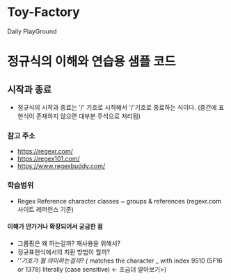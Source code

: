 # Toy-Factory
Daily PlayGround


# 정규식의 이해와 연습용 샘플 코드

## 시작과 종료
 - 정규식의 시작과 종료는 '/' 기호로 시작해서 '/'기호로 종료하는 식이다. (중간에 표현식이 존재하지 않으면 대부분 주석으로 처리됨)

### 참고 주소
 - https://regexr.com/
 - https://regex101.com/
 - https://www.regexbuddy.com/

### 학습범위
 - Regex Reference character classes ~ groups & references (regexr.com사이트 레퍼런스 기준)

#### 이해가 안가거나 확장되어서 궁금한 점
 - 그룹핑은 왜 하는걸까? 재사용을 위해서?
 - 정규표현식에서의 치환 방법이 뭘까?
 - '_'기호가 뭘 의미하는걸까? (_ matches the character _ with index 9510 (5F16 or 1378) literally (case sensitive) <- 조금더 알아보기>)